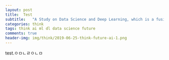 ```yaml
---
layout: post
title:  Test
subtitle:   "A Study on Data Science and Deep Learning, which is a fusion of diverse disciplines"
categories: think
tags: think ai ml dl data science future
comments: true
header-img: img/think/2019-06-25-think-future-ai-1.png
---
```


test.ㅇㅁㄴㄹㅇㄴㅁ
